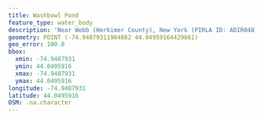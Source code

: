 ```yaml
---
title: Washbowl Pond
feature_type: water_body
description: 'Near Webb (Herkimer County), New York (PIRLA ID: ADIR048)'
geometry: POINT (-74.94879311904862 44.04959164429661)
geo_error: 100.0
bbox:
  xmin: -74.9487931
  ymin: 44.0495916
  xmax: -74.9487931
  ymax: 44.0495916
longitude: -74.9487931
latitude: 44.0495916
OSM: .na.character
---
```

